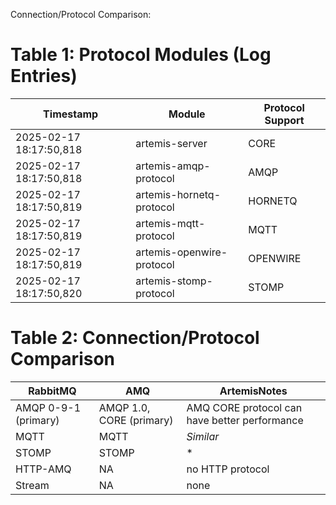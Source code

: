 Connection/Protocol Comparison:

# Table 1: Protocol Modules (Log Entries)

| Timestamp               | Module                    | Protocol Support |
|-------------------------|---------------------------|------------------|
| 2025-02-17 18:17:50,818 | artemis-server            | CORE             |
| 2025-02-17 18:17:50,818 | artemis-amqp-protocol     | AMQP             |
| 2025-02-17 18:17:50,819 | artemis-hornetq-protocol  | HORNETQ          |
| 2025-02-17 18:17:50,819 | artemis-mqtt-protocol     | MQTT             |
| 2025-02-17 18:17:50,819 | artemis-openwire-protocol | OPENWIRE         |
| 2025-02-17 18:17:50,820 | artemis-stomp-protocol    | STOMP            |

# Table 2: Connection/Protocol Comparison

| RabbitMQ             | AMQ                      | ArtemisNotes                                 |
|----------------------|--------------------------|----------------------------------------------|
| AMQP 0-9-1 (primary) | AMQP 1.0, CORE (primary) | AMQ CORE protocol can have better performance|
| MQTT                 | MQTT                     | *Similar*                                    |
| STOMP                | STOMP                    | *                                            |
| HTTP-AMQ             | NA                       | no HTTP protocol                             |
| Stream               | NA                       | none                                         |




